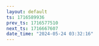 ```yaml
---
layout: default
ts: 1716589936
prev_ts: 1716577510
next_ts: 1716667607
date_time: "2024-05-24 03:32:16"
---
```

